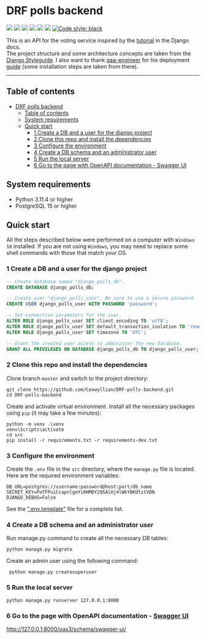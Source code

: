 # DRF polls backend

[![](https://github.com/Ceowyllian/DRF-polls-backend/actions/workflows/django.yml/badge.svg)](https://github.com/Ceowyllian/DRF-polls-backend/actions/workflows/django.yml)
[![](https://github.com/Ceowyllian/DRF-polls-backend/actions/workflows/check-commit-message.yml/badge.svg)](https://github.com/Ceowyllian/DRF-polls-backend/actions/workflows/check-commit-message.yml)
[![](https://codecov.io/gh/Ceowyllian/DRF-polls-backend/branch/master/graph/badge.svg?token=DDAU4GIT09)](https://codecov.io/gh/Ceowyllian/DRF-polls-backend)
[![](https://img.shields.io/github/license/Ceowyllian/DRF-polls-backend?color=blue&label=License)](https://github.com/Ceowyllian/DRF-polls-backend/blob/master/LICENSE)
[![](https://img.shields.io/github/pipenv/locked/dependency-version/Ceowyllian/DRF-polls-backend/django?label=Django)](https://www.djangoproject.com)
[![](https://img.shields.io/github/pipenv/locked/dependency-version/Ceowyllian/DRF-polls-backend/djangorestframework?label=REST+Framework)](https://www.django-rest-framework.org/)
[![Code style: black](https://img.shields.io/badge/code%20style-black-000000.svg?label=Code+style)](https://github.com/psf/black)

This is an API for the voting service inspired by
the [tutorial](https://docs.djangoproject.com/en/4.1/intro/tutorial01/) in the Django docs.  
The project structure and some architecture concepts are taken from
the [Django Styleguide](https://github.com/HackSoftware/Django-Styleguide).
I also want to thank [qaa-engineer](https://github.com/qaa-engineer/) for his deployment
[guide](https://github.com/qaa-engineer/deploy-django) (some installation steps are taken from there).
___

## Table of contents

<!-- TOC -->
* [DRF polls backend](#drf-polls-backend)
  * [Table of contents](#table-of-contents)
  * [System requirements](#system-requirements)
  * [Quick start](#quick-start)
    * [1 Create a DB and a user for the django project](#1-create-a-db-and-a-user-for-the-django-project)
    * [2 Clone this repo and install the dependencies](#2-clone-this-repo-and-install-the-dependencies)
    * [3 Configure the environment](#3-configure-the-environment)
    * [4 Create a DB schema and an administrator user](#4-create-a-db-schema-and-an-administrator-user)
    * [5 Run the local server](#5-run-the-local-server)
    * [6 Go to the page with OpenAPI documentation - Swagger UI](#6-go-to-the-page-with-openapi-documentation---swagger-ui)
<!-- TOC -->

## System requirements

- Python 3.11.4 or higher
- PostgreSQL 15 or higher

## Quick start

All the steps described below were performed on a computer with `Windows 10` installed. If you are not using `Windows`,
you may need to replace some shell commands with those that match your OS.

### 1 Create a DB and a user for the django project

```sql
-- Create database named "django_polls_db".
CREATE DATABASE django_polls_db;

-- Create user "django_polls_user". Be sure to use a secure password.
CREATE USER django_polls_user WITH PASSWORD 'password';

-- Set connection parameters for the user.
ALTER ROLE django_polls_user SET client_encoding TO 'utf8';
ALTER ROLE django_polls_user SET default_transaction_isolation TO 'read committed';
ALTER ROLE django_polls_user SET timezone TO 'UTC';

-- Grant the created user access to administer the new database.
GRANT ALL PRIVILEGES ON DATABASE django_polls_db TO django_polls_user;
```

### 2 Clone this repo and install the dependencies

Clone branch `master` and switch to the project directory:

```shell
git clone https://github.com/Ceowyllian/DRF-polls-backend.git
cd DRF-polls-backend
```

Create and activate virtual environment. Install all the necessary packages using `pip` (it may take a few minutes):

```shell
python -m venv .\venv
venv\Scripts\activate
cd src
pip install -r requirements.txt -r requirements-dev.txt
```

### 3 Configure the environment
Create the `.env` file in the `src` directory, where the `manage.py` file is
located. Here are the required environment variables:

```dotenv
DB_URL=postgres://username:password@host:port/db_name
SECRET_KEY=PoTFPuiCcapnlgeYiKHMDY29SAlUj4lWkYBKOtztVDN
DJANGO_DEBUG=False
```

See the [".env.template"](/src/.env.template) file for a complete list.

### 4 Create a DB schema and an administrator user

Run manage.py command to create all the necessary DB tables:

```shell
python manage.py migrate
```

Create an admin user using the following command:
```shell
 python manage.py createsuperuser
```

### 5 Run the local server

```shell
python manage.py runserver 127.0.0.1:8000
```

### 6 Go to the page with OpenAPI documentation - [Swagger UI](http://127.0.0.1:8000/oas3/schema/swagger-ui/)

http://127.0.0.1:8000/oas3/schema/swagger-ui/
